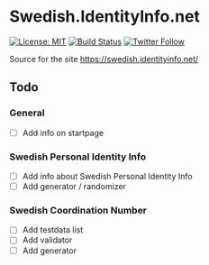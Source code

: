 # Swedish.IdentityInfo.net

[![License: MIT](https://img.shields.io/badge/License-MIT-orange.svg)](https://opensource.org/licenses/MIT)
[![Build Status](https://dev.azure.com/orneholm/IdentityInfo.net/_apis/build/status/IdentityInfo.net?branchName=master)](https://dev.azure.com/orneholm/IdentityInfo.net/_build/latest?definitionId=6&branchName=master)
[![Twitter Follow](https://img.shields.io/badge/Twitter-@PeterOrneholm-blue.svg?logo=twitter)](https://twitter.com/PeterOrneholm)

Source for the site https://swedish.identityinfo.net/

## Todo

### General
- [ ] Add info on startpage

### Swedish Personal Identity Info
- [ ] Add info about Swedish Personal Identity Info
- [ ] Add generator / randomizer

### Swedish Coordination Number
- [ ] Add testdata list
- [ ] Add validator
- [ ] Add generator
